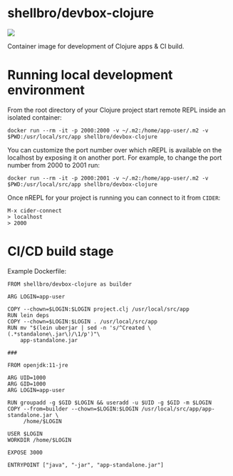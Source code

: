 # shellbro/devbox-clojure

[![](https://img.shields.io/docker/cloud/build/shellbro/devbox-clojure)](https://hub.docker.com/r/shellbro/devbox-clojure/)

Container image for development of Clojure apps & CI build.

# Running local development environment

From the root directory of your Clojure project start remote REPL inside
an isolated container:

```
docker run --rm -it -p 2000:2000 -v ~/.m2:/home/app-user/.m2 -v $PWD:/usr/local/src/app shellbro/devbox-clojure
```

You can customize the port number over which nREPL is available on the localhost
by exposing it on another port. For example, to change the port number from 2000
to 2001 run:

```
docker run --rm -it -p 2000:2001 -v ~/.m2:/home/app-user/.m2 -v $PWD:/usr/local/src/app shellbro/devbox-clojure
```

Once nREPL for your project is running you can connect to it from `CIDER`:

```
M-x cider-connect
> localhost
> 2000
```

# CI/CD build stage

Example Dockerfile:

```
FROM shellbro/devbox-clojure as builder

ARG LOGIN=app-user

COPY --chown=$LOGIN:$LOGIN project.clj /usr/local/src/app
RUN lein deps
COPY --chown=$LOGIN:$LOGIN . /usr/local/src/app
RUN mv "$(lein uberjar | sed -n 's/^Created \(.*standalone\.jar\)/\1/p')"\
    app-standalone.jar

###

FROM openjdk:11-jre

ARG UID=1000
ARG GID=1000
ARG LOGIN=app-user

RUN groupadd -g $GID $LOGIN && useradd -u $UID -g $GID -m $LOGIN
COPY --from=builder --chown=$LOGIN:$LOGIN /usr/local/src/app/app-standalone.jar \
     /home/$LOGIN

USER $LOGIN
WORKDIR /home/$LOGIN

EXPOSE 3000

ENTRYPOINT ["java", "-jar", "app-standalone.jar"]
```
